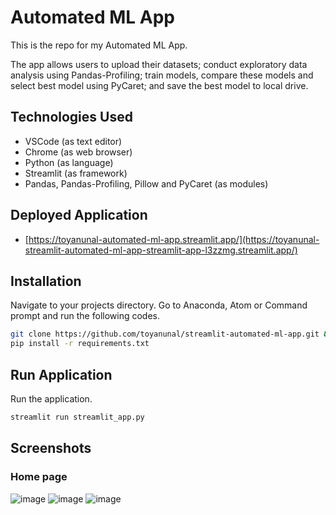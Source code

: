 # Automated ML App
This is the repo for my Automated ML App.

The app allows users to upload their datasets; conduct exploratory data analysis using Pandas-Profiling; train models, compare these models and select best model using PyCaret; and save the best model to local drive.

## Technologies Used
<ul>
<li>VSCode (as text editor)</li>
<li>Chrome (as web browser)</li>
<li>Python (as language)</li>
<li>Streamlit (as framework)</li>
<li>Pandas, Pandas-Profiling, Pillow and PyCaret (as modules)</li>
</ul>

## Deployed Application
* [https://toyanunal-automated-ml-app.streamlit.app/](https://toyanunal-streamlit-automated-ml-app-streamlit-app-l3zzmg.streamlit.app/)

## Installation
Navigate to your projects directory.
Go to Anaconda, Atom or Command prompt and run the following codes.
```bash
git clone https://github.com/toyanunal/streamlit-automated-ml-app.git && cd streamlit-automated-ml-app
pip install -r requirements.txt
```

## Run Application
Run the application.
```bash
streamlit run streamlit_app.py
```

## Screenshots
### Home page
![image](https://user-images.githubusercontent.com/59750131/211341070-3b1e7d9e-2838-488b-800e-9e8d831daa3c.png)
![image](https://user-images.githubusercontent.com/59750131/211341382-0b3ed047-6332-4db3-8a00-70225a25760e.png)
![image](https://user-images.githubusercontent.com/59750131/211341661-78158788-9f7b-4267-8d50-b0822644c42f.png)
